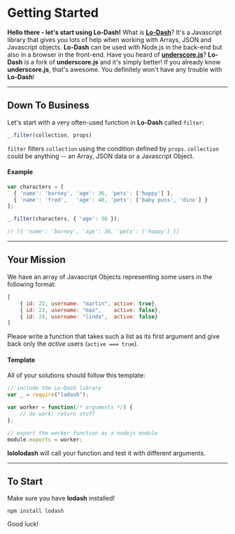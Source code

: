 # Getting Started #
**Hello there - let's start using Lo-Dash!**
What is **[Lo-Dash](http://lodash.com/)**? It's a Javascript library that gives you
lots of help when working with Arrays, JSON and Javascript objects. **Lo-Dash** can
be used with Node.js in the back-end but also in a browser in the front-end. Have you
heard of **[underscore.js](http://underscorejs.org/)**? **Lo-Dash** is a fork of
**underscore.js** and it's simply better! If you already know **underscore.js**,
that's awesome. You definitely won't have any trouble with **Lo-Dash**!
* * *
## Down To Business ##
Let's start with a very often-used function in **Lo-Dash** called `filter`:

```js
_.filter(collection, props)
```

`filter` filters `collection` using the condition defined by `props`.
`collection` could be anything -- an Array, JSON data or a Javascript Object.

#### Example ####
```js
var characters = [
  { 'name': 'barney', 'age': 36, 'pets': ['hoppy'] },
  { 'name': 'fred',   'age': 40, 'pets': ['baby puss', 'dino'] }
];

_.filter(characters, { 'age': 36 });

// [{ 'name': 'barney', 'age': 36, 'pets': ['hoppy'] }]
```
* * *
## Your Mission ##
We have an array of Javascript Objects representing some users in the following format:
```js
[
    { id: 22, username: "martin", active: true},
    { id: 23, username: "max",    active: false},
    { id: 24, username: "linda",  active: false}
]
```
Please write a function that takes such a list as its first argument and give back only
the *active* users (`active === true`).

#### Template ####
All of your solutions should follow this template:
```js
// include the Lo-Dash library
var _ = require("lodash");

var worker = function(/* arguments */) {
    // do work; return stuff
};

// export the worker function as a nodejs module
module.exports = worker;
```
**lololodash** will call your function and test it with different arguments.
* * *
## To Start ##
Make sure you have **lodash** installed!
```
npm install lodash
```
Good luck!
